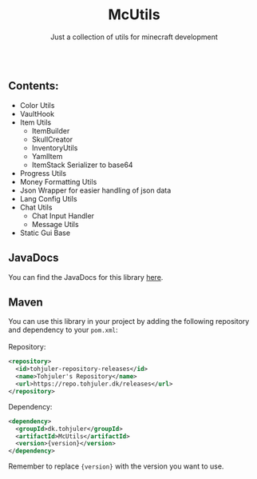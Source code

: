 <h1 align="center">McUtils</h1>
<p align="center">Just a collection of utils for minecraft development </p>
<br/><br/>

## Contents:
 - Color Utils
 - VaultHook
 - Item Utils
   - ItemBuilder
   - SkullCreator
   - InventoryUtils
   - YamlItem
   - ItemStack Serializer to base64
 - Progress Utils
 - Money Formatting Utils
 - Json Wrapper for easier handling of json data
 - Lang Config Utils
 - Chat Utils
   - Chat Input Handler
   - Message Utils
 - Static Gui Base

## JavaDocs
You can find the JavaDocs for this library [here](https://tohjuler.github.io/McUtils/).

## Maven
You can use this library in your project by adding the following repository and dependency to your `pom.xml`:
<br/>
<br/>
Repository:
```xml
<repository>
  <id>tohjuler-repository-releases</id>
  <name>Tohjuler's Repository</name>
  <url>https://repo.tohjuler.dk/releases</url>
</repository>
```
Dependency:
```xml
<dependency>
  <groupId>dk.tohjuler</groupId>
  <artifactId>McUtils</artifactId>
  <version>{version}</version>
</dependency>
```
Remember to replace `{version}` with the version you want to use.
